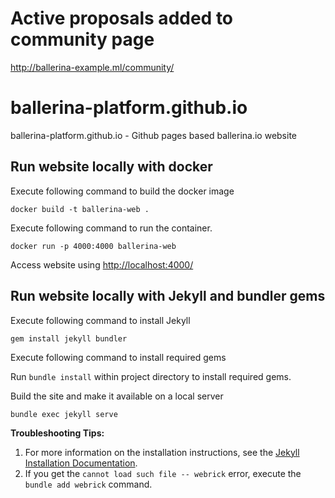 # Active proposals added to community page

http://ballerina-example.ml/community/

# ballerina-platform.github.io

ballerina-platform.github.io - Github pages based ballerina.io website

## Run website locally with docker

Execute following command to build the docker image

```shell
docker build -t ballerina-web . 
```

Execute following command to run the container.

```shell
docker run -p 4000:4000 ballerina-web
```

Access website using <http://localhost:4000/>

## Run website locally with Jekyll and bundler gems

Execute following command to install Jekyll

```shell
gem install jekyll bundler
```

Execute following command to install required gems

Run `bundle install` within project directory to install required gems.

Build the site and make it available on a local server

```shell
bundle exec jekyll serve
```

**Troubleshooting Tips:** 
1. For more information on the installation instructions, see the [Jekyll Installation Documentation](https://jekyllrb.com/docs/installation/).
2. If you get the `cannot load such file -- webrick` error, execute the `bundle add webrick` command.
